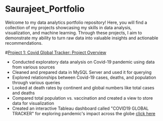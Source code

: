 # Saurajeet_Portfolio
Welcome to my data analytics portfolio repository! Here, you will find a collection of my projects showcasing my skills in data analysis, visualization, and machine learning. Through these projects, I aim to demonstrate my ability to turn raw data into valuable insights and actionable recommendations.

#[Project 1: Covid Global Tracker: Project Overview](https://github.com/SaurajeetB/Covid_portfolio_project)
* Conducted exploratory data analysis on Covid-19 pandemic using data from various sources
* Cleaned and prepared data in MySQL Server and used it for querying
* Explored relationships between Covid-19 cases, deaths, and population through various queries
* Looked at death rates by continent and global numbers like total cases and deaths
* Compared total population vs. vaccination and created a view to store data for visualization
* Created an interactive Tableau dashboard called "COVID19 GLOBAL TRACKER" for exploring pandemic's impact across the globe [click here](https://public.tableau.com/app/profile/saurajeet.banerjee/viz/Covid19GlobalTracker_16834691811910/Dashboard1)
